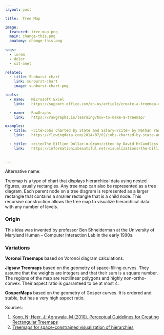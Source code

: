 ```yaml
---
layout: post

title:  Tree Map

image:
  featured: tree-map.png
  main: change-this.png
  anatomy: change-this.png
  
tags:
  - lorem
  - dolor
  - sit-amet

related:
  - title: Sunburst chart
    link: sunburst-chart
    image: sunburst-chart.png

tools:
  - name:   Microsoft Excel
    link:   https://support.office.com/en-us/article/create-a-treemap-chart-in-office-dfe86d28-a610-4ef5-9b30-362d5c624b68

  - name:   RawGraphs
    link:   https://rawgraphs.io/learning/how-to-make-a-treemap/

examples:
  - title:  <cite>Jobs Charted by State and Salary</cite> by Nathan Yau
    link:   https://flowingdata.com/2014/07/02/jobs-charted-by-state-and-salary/

  - title:  <cite>The Billion Dollar-o-Gram</cite> by David McCandless
    link:   https://informationisbeautiful.net/visualizations/the-billion-dollar-o-gram-2009/
    

---
```

Alternative name: 

Treemap is a type of chart that displays hierarchical data using nested figures, usually rectangles. Any tree map can also be represented as a tree diagram. Each parent node on a tree diagram is represented as a larger rectangle that contains a smaller rectangle that is a child node. This recursive construction allows the tree map to visualize hierarchical data with any number of levels.


### Origin
This idea was invented by professor Ben Shneiderman at the University of Maryland Human – Computer Interaction Lab in the early 1990s.


### Variations
**Voronoi Treemaps** based on Voronoi diagram calculations. 

**Jigsaw Treemaps** based on the geometry of space-filling curves. They assume that the weights are integers and that their sum is a square number. The regions of the map are rectilinear polygons and highly non-ortho-convex. Their aspect ratio is guaranteed to be at most 4.

**GosperMaps** based on the geometry of Gosper curves. It is ordered and stable, but has a very high aspect ratio.

Sources:
1. [Kong, N; Heer, J; Agrawala, M (2010). Perceptual Guidelines for Creating Rectangular Treemaps](https://ieeexplore.ieee.org/document/5613436)
2. [Treemaps for space-constrained visualization of hierarchies](http://www.cs.umd.edu/hcil/treemap-history/index.shtml)